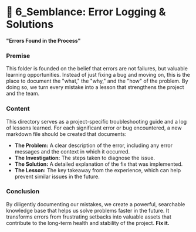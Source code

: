 # 🐞 6_Semblance: Error Logging & Solutions

**"Errors Found in the Process"**

### Premise
This folder is founded on the belief that errors are not failures, but valuable learning opportunities. Instead of just fixing a bug and moving on, this is the place to document the "what," the "why," and the "how" of the problem. By doing so, we turn every mistake into a lesson that strengthens the project and the team.

### Content
This directory serves as a project-specific troubleshooting guide and a log of lessons learned. For each significant error or bug encountered, a new markdown file should be created that documents:
- **The Problem:** A clear description of the error, including any error messages and the context in which it occurred.
- **The Investigation:** The steps taken to diagnose the issue.
- **The Solution:** A detailed explanation of the fix that was implemented.
- **The Lesson:** The key takeaway from the experience, which can help prevent similar issues in the future.

### Conclusion
By diligently documenting our mistakes, we create a powerful, searchable knowledge base that helps us solve problems faster in the future. It transforms errors from frustrating setbacks into valuable assets that contribute to the long-term health and stability of the project. **Fix it.**